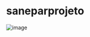 # saneparprojeto
![image](https://github.com/FdcDelCaro/saneparprojeto/assets/121201811/f8958c17-2e80-4f07-acc2-58461c99191c)
